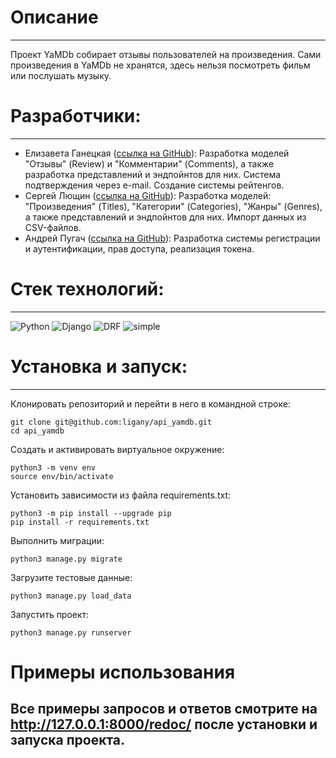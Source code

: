 # Описание
___
Проект YaMDb собирает отзывы пользователей на произведения. Сами произведения в YaMDb не хранятся, здесь нельзя посмотреть фильм или послушать музыку.

# Разработчики:
___
* Елизавета Ганецкая ([ссылка на GitHub](https://github.com/ligany)):
Разработка моделей "Отзывы" (Review) и "Комментарии" (Comments), а также разработка представлений и эндпойнтов для них. Cистема подтверждения через e-mail. Создание системы рейтенгов.
* Сергей Лющин ([ссылка на GitHub](https://github.com/XviD1231)):
Разработка моделей: "Произведения" (Titles), "Категории" (Categories), "Жанры" (Genres), а также  представлений и эндпойнтов для них. Импорт данных из CSV-файлов.
* Андрей Пугач ([ссылка на GitHub](https://github.com/Pugaman22)):
Разработка системы регистрации и аутентификации, прав доступа, реализация токена.
# Стек технологий:
___
![Python](https://img.shields.io/badge/Python%20-3.9-blueviolet) ![Django](https://img.shields.io/badge/Django%20-3.2-blueviolet) ![DRF](https://img.shields.io/badge/DjangoRestFramework-3.12.4-blueviolet) ![simple](https://img.shields.io/badge/DjangoRestFramework--simplejwt-5.2.2-blueviolet)
# Установка и запуск:
___
Клонировать репозиторий и перейти в него в командной строке:

```
git clone git@github.com:ligany/api_yamdb.git
cd api_yamdb
```

Cоздать и активировать виртуальное окружение:
```
python3 -m venv env
source env/bin/activate
```

Установить зависимости из файла requirements.txt:
```
python3 -m pip install --upgrade pip
pip install -r requirements.txt
```

Выполнить миграции:
```
python3 manage.py migrate
```
Загрузите тестовые данные:
```
python3 manage.py load_data
```
Запустить проект:
```
python3 manage.py runserver
```

# Примеры использования
## Все примеры запросов и ответов смотрите на http://127.0.0.1:8000/redoc/ после установки и запуска проекта.